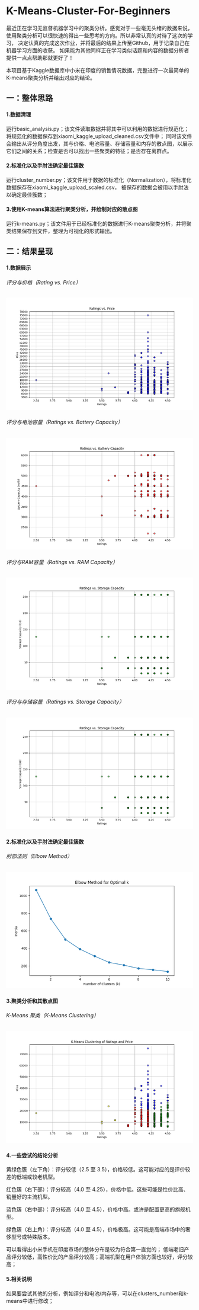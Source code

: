 # K-Means-Cluster-For-Beginners

最近正在学习无监督机器学习中的聚类分析。感觉对于一些毫无头绪的数据来说，使用聚类分析可以很快速的得出一些思考的方向。所以非常认真的对待了这次的学习，
决定认真的完成这次作业，并将最后的结果上传至Github，用于记录自己在机器学习方面的收获。
如果能为其他同样正在学习类似话题和内容的数据分析者提供一点点帮助那就更好了！

本项目基于Kaggle数据库中小米在印度的销售情况数据，完整进行一次最简单的K-means聚类分析并给出对应的结论。

## 一：整体思路

#### 1.数据清理

运行basic_analysis.py；该文件读取数据并将其中可以利用的数据进行规范化；将规范化的数据保存到xiaomi_kaggle_upload_cleaned.csv文件中；
同时该文件会输出从评分角度出发，其与价格、电池容量、存储容量和内存的散点图，以展示它们之间的关系；检查是否可以找出一些聚类的特征；是否存在离群点。

#### 2.标准化以及手肘法确定最佳簇数

运行cluster_number.py；该文件用于数据的标准化（Normalization），将标准化数据保存在xiaomi_kaggle_upload_scaled.csv，
被保存的数据会被用以手肘法以确定最佳簇数；

#### 3.使用K-means算法进行聚类分析，并绘制对应的散点图

运行k-means.py；该文件用于已经标准化的数据进行K-means聚类分析，并将聚类结果保存到文件，整理为可视化的形式输出。

## 二：结果呈现

#### 1.数据展示

###### 评分与价格（Rating vs. Price）
![Rating vs. Price](./outputs/Rating%20vs.%20Price.png)

###### 评分与电池容量（Ratings vs. Battery Capacity）
![Ratings vs. Battery Capacity](./outputs/Ratings%20vs.%20Battery%20Capacity.png)

###### 评分与RAM容量（Ratings vs. RAM Capacity）
![Ratings vs. RAM Capacity](./outputs/Ratings%20vs.%20RAM%20Capacity.png)

###### 评分与存储容量（Ratings vs. Storage Capacity）
![Ratings vs. Storage Capacity](./outputs/Ratings%20vs.%20Storage%20Capacity.png)

#### 2.标准化以及手肘法确定最佳簇数

###### 肘部法则（Elbow Method）
![Elbow Method for Optimal k](./outputs/Elbow%20Method%20for%20Optimal%20k(Rating&Price).png)

#### 3.聚类分析和其散点图

###### K-Means 聚类（K-Means Clustering）
![K-Means Clustering of Ratings and Price](./outputs/K-Means%20Clustering%20of%20Ratings%20and%20Price.png)

#### 4.一些尝试的结论分析

黄绿色簇（左下角）：评分较低（2.5 至 3.5），价格较低。这可能对应的是评价较差的低端或较老机型。

红色簇（右下部）：评分较高（4.0 至 4.25），价格中低。这些可能是性价比高、销量好的主流机型。

蓝色簇（右中部）：评分较高（4.0 至 4.5），价格中高。或许是配置更高的旗舰机型。

绿色簇（右上角）：评分较高（4.0 至 4.5），价格极高。这可能是高端市场中的奢侈型号或特殊版本。

可以看得出小米手机在印度市场的整体分布是较为符合第一直觉的；
低端老旧产品评分较低，高性价比的产品评分较高；高端机型在用户体验方面也较好，评分较高；

#### 5.相关说明

如果要尝试其他的分析，例如评分和电池/内存等，可以在clusters_number和k-means中进行修改；
